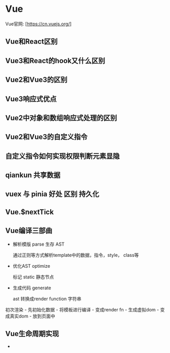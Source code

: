 # Vue

Vue官网: [https://cn.vuejs.org/]
## Vue和React区别

## Vue3和React的hook又什么区别

## Vue2和Vue3的区别

## Vue3响应式优点

## Vue2中对象和数组响应式处理的区别

## Vue2和Vue3的自定义指令

## 自定义指令如何实现权限判断元素显隐

## qiankun 共享数据

## vuex 与 pinia 好处 区别 持久化

## Vue.$nextTick

## Vue编译三部曲

- 解析模版 parse 生存 AST

  通过正则等方式解析template中的数据，指令，style， class等

- 优化AST optimize

  标记 static 静态节点

- 生成代码 generate

  ast 转换成render function 字符串

初次渲染 - 先初始化数据 - 将模板进行编译 - 变成render fn - 生成虚拟dom - 变成真实dom - 放到页面中

## Vue生命周期实现
- 
